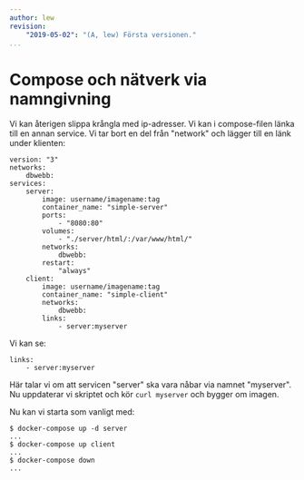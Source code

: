 ```yaml
---
author: lew
revision:
    "2019-05-02": "(A, lew) Första versionen."
...
```

Compose och nätverk via namngivning
=======================

Vi kan återigen slippa krångla med ip-adresser. Vi kan i compose-filen länka till en annan service. Vi tar bort en del från "network" och lägger till en länk under klienten:

```
version: "3"
networks:
    dbwebb:
services:
    server:
        image: username/imagename:tag
        container_name: "simple-server"
        ports:
            - "8080:80"
        volumes:
            - "./server/html/:/var/www/html/"
        networks:
            dbwebb:
        restart:
            "always"
    client:
        image: username/imagename:tag
        container_name: "simple-client"
        networks:
            dbwebb:
        links:
            - server:myserver
```

Vi kan se:

```
links:
    - server:myserver
```

Här talar vi om att servicen "server" ska vara nåbar via namnet "myserver". Nu uppdaterar vi skriptet och kör `curl myserver` och bygger om imagen.

Nu kan vi starta som vanligt med:

```
$ docker-compose up -d server
...
$ docker-compose up client
...
$ docker-compose down
...
```
